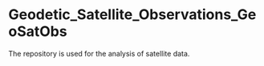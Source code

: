 # Geodetic_Satellite_Observations_GeoSatObs
The repository is used for the analysis of satellite data.
